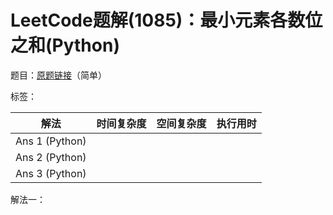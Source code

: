 # LeetCode题解(1085)：最小元素各数位之和(Python)

题目：[原题链接](https://leetcode-cn.com/problems/sum-of-digits-in-the-minimum-number/)（简单）

标签：

| 解法           | 时间复杂度 | 空间复杂度 | 执行用时 |
| -------------- | ---------- | ---------- | -------- |
| Ans 1 (Python) |            |            |          |
| Ans 2 (Python) |            |            |          |
| Ans 3 (Python) |            |            |          |

解法一：

